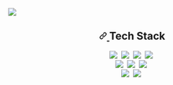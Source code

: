 <img src="https://capsule-render.vercel.app/api?type=waving&color=auto&height=200&section=header&text=Sani%20Github&fontSize=90" />

<h2 align="center" dir="auto"> 
  <a id="user-content-technology" class="anchor" aria-hidden="true" href="#technology"><svg class="octicon octicon-link" viewBox="0 0 16 16" version="1.1" width="16" height="16" aria-hidden="true"><path fill-rule="evenodd" d="M7.775 3.275a.75.75 0 001.06 1.06l1.25-1.25a2 2 0 112.83 2.83l-2.5 2.5a2 2 0 01-2.83 0 .75.75 0 00-1.06 1.06 3.5 3.5 0 004.95 0l2.5-2.5a3.5 3.5 0 00-4.95-4.95l-1.25 1.25zm-4.69 9.64a2 2 0 010-2.83l2.5-2.5a2 2 0 012.83 0 .75.75 0 001.06-1.06 3.5 3.5 0 00-4.95 0l-2.5 2.5a3.5 3.5 0 004.95 4.95l1.25-1.25a.75.75 0 00-1.06-1.06l-1.25 1.25a2 2 0 01-2.83 0z"></path></svg>
  </a>
  Tech Stack
</h2>
<div align="center">
<img src="https://img.shields.io/badge/Java-orange?style=for-the-badge&logo=java&logoColor=white"/>&nbsp 
<img src="https://img.shields.io/badge/Spring-6DB33F?style=for-the-badge&logo=Spring&logoColor=white"/>&nbsp
<img src="https://img.shields.io/badge/Spring%20Boot-6DB33F?style=for-the-badge&logo=SpringBoot&logoColor=white"/>&nbsp
<img src="https://img.shields.io/badge/JPA-6DB33F?style=for-the-badge&logo=JPA&logoColor=white"/>&nbsp
  <br/>
<img src="https://img.shields.io/badge/Mysql-blue?style=for-the-badge&logo=Mysql&logoColor=white"/>&nbsp
<img src="https://img.shields.io/badge/Oracle-red?style=for-the-badge&logo=Oracle&logoColor=white"/>&nbsp
<img src="https://img.shields.io/badge/Mssql-blue?style=for-the-badge&logo=Mssql&logoColor=white"/>&nbsp
  <br/>
<img src="https://img.shields.io/badge/Node.js-339933?style=for-the-badge&logo=Node.js&logoColor=white"/></a>&nbsp
<img src="https://img.shields.io/badge/React-blue?style=for-the-badge&logo=React&logoColor=white"/></a>&nbsp
 
</div>

<!--
**yoojadoni/yoojadoni** is a ✨ _special_ ✨ repository because its `README.md` (this file) appears on your GitHub profile.

Here are some ideas to get you started:

- 🔭 I’m currently working on ...
- 🌱 I’m currently learning ...
- 👯 I’m looking to collaborate on ...
- 🤔 I’m looking for help with ...
- 💬 Ask me about ...
- 📫 How to reach me: ...
- 😄 Pronouns: ...
- ⚡ Fun fact: ...
-->
